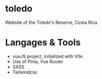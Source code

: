 # toledo
Website of the Toledo's Reserve, Costa Rica

# Langages & Tools
* vueJS project, initialized with Vite
* Use of Pinia, Vue Router
* SASS
* Tailwindcss

